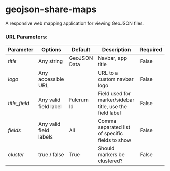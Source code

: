 geojson-share-maps
===========

A responsive web mapping application for viewing GeoJSON files.

### URL Parameters:

| Parameter     | Options                 | Default       | Description                                              | Required |
| ------------- | ----------------------- | ------------- | -------------------------------------------------------- | -------- |
| _title_       | Any string              | GeoJSON Data  | Navbar, app title                                        | False    |
| _logo_        | Any accessible URL      |               | URL to a custom navbar logo                              | False    |
| _title_field_ | Any valid field label   | Fulcrum Id    | Field used for marker/sidebar title, use the field label | False    |
| _fields_      | Any valid field labels  | All           | Comma separated list of specific fields to show          | False    |
| _cluster_     | true / false            | True          | Should markers be clustered?                             | False    |
